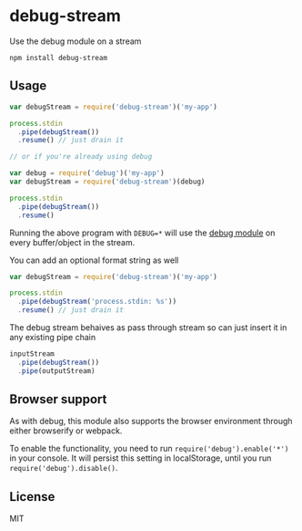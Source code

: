 # debug-stream

Use the debug module on a stream

```
npm install debug-stream
```

## Usage

``` js
var debugStream = require('debug-stream')('my-app')

process.stdin
  .pipe(debugStream())
  .resume() // just drain it

// or if you're already using debug

var debug = require('debug')('my-app')
var debugStream = require('debug-stream')(debug)

process.stdin
  .pipe(debugStream())
  .resume()
```

Running the above program with `DEBUG=*` will use the [debug module](https://github.com/visionmedia/debug) on every buffer/object
in the stream.

You can add an optional format string as well

``` js
var debugStream = require('debug-stream')('my-app')

process.stdin
  .pipe(debugStream('process.stdin: %s'))
  .resume() // just drain it
```

The debug stream behaives as pass through stream so can just insert it in any existing pipe chain

``` js
inputStream
  .pipe(debugStream())
  .pipe(outputStream)
```
## Browser support

As with debug, this module also supports the browser environment through either browserify or webpack.

To enable the functionality, you need to run `require('debug').enable('*')` in your console. It will persist
this setting in localStorage, until you run `require('debug').disable()`.

## License

MIT
